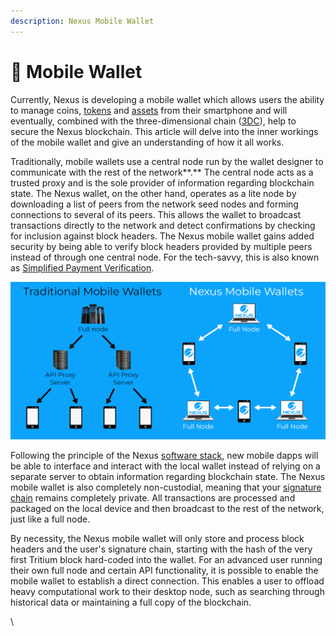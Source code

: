 ```yaml
---
description: Nexus Mobile Wallet
---
```


# 📱 Mobile Wallet

Currently, Nexus is developing a mobile wallet which allows users the ability to manage coins, [tokens](https://tech.nexus.io/what-tritium?s=tokens) and [assets](https://tech.nexus.io/what-tritium?s=assets) from their smartphone and will eventually, combined with the three-dimensional chain ([3DC](https://tech.nexus.io/3dc)), help to secure the Nexus blockchain. This article will delve into the inner workings of the mobile wallet and give an understanding of how it all works.&#x20;

Traditionally, mobile wallets use a central node run by the wallet designer to communicate with the rest of the network**.** The central node acts as a trusted proxy and is the sole provider of information regarding blockchain state. The Nexus wallet, on the other hand, operates as a lite node by downloading a list of peers from the network seed nodes and forming connections to several of its peers. This allows the wallet to broadcast transactions directly to the network and detect confirmations by checking for inclusion against block headers. The Nexus mobile wallet gains added security by being able to verify block headers provided by multiple peers instead of through one central node. For the tech-savvy, this is also known as [Simplified Payment Verification](https://wiki.bitcoinsv.io/index.php/Simplified\_Payment\_Verification).

![](../.gitbook/assets/MW.png)

Following the principle of the Nexus [software stack](https://tech.nexus.io/software-stack), new mobile dapps will be able to interface and interact with the local wallet instead of relying on a separate server to obtain information regarding blockchain state. The Nexus mobile wallet is also completely non-custodial, meaning that your [signature chain](https://tech.nexus.io/signature-chains) remains completely private. All transactions are processed and packaged on the local device and then broadcast to the rest of the network, just like a full node.&#x20;

By necessity, the Nexus mobile wallet will only store and process block headers and the user's signature chain, starting with the hash of the very first Tritium block hard-coded into the wallet. For an advanced user running their own full node and certain API functionality, it is possible to enable the mobile wallet to establish a direct connection. This enables a user to offload heavy computational work to their desktop node, such as searching through historical data or maintaining a full copy of the blockchain.&#x20;

\
